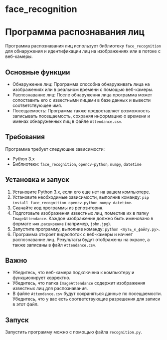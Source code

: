 # face_recognition
# Программа распознавания лиц

Программа распознавания лиц использует библиотеку `face_recognition` для обнаружения и идентификации лиц на изображениях или в потоке с веб-камеры.

## Основные функции

- Обнаружение лиц: Программа способна обнаруживать лица на изображениях или в реальном времени с помощью веб-камеры.
- Распознавание лиц: После обнаружения лица программа может сопоставить его с известными лицами в базе данных и вывести соответствующее имя.
- Посещаемость: Программа также предоставляет возможность записывать посещаемость, сохраняя информацию о времени и именах обнаруженных лиц в файле `Attendance.csv`.

## Требования

Программа требует следующие зависимости:

- Python 3.x
- Библиотеки: `face_recognition`, `opencv-python`, `numpy`, `datetime`

## Установка и запуск

1. Установите Python 3.x, если его еще нет на вашем компьютере.
2. Установите необходимые зависимости, выполнив команду: `pip install face_recognition opencv-python numpy datetime`.
3. Скачайте код программы из репозитория.
4. Подготовьте изображения известных лиц, поместив их в папку `ImageAttendance`. Каждое изображение должно быть именовано в формате `имя.расширение` (например, `john.jpg`).
5. Запустите программу, выполнив команду: `python <путь_к_файлу.py>`.
6. Программа откроет видеопоток с веб-камеры и начнет распознавание лиц. Результаты будут отображены на экране, а также записаны в файл `Attendance.csv`.

## Важно

- Убедитесь, что веб-камера подключена к компьютеру и функционирует корректно.
- Убедитесь, что папка `ImageAttendance` содержит изображения известных лиц для распознавания.
- В файле `Attendance.csv` будут сохраняться данные по посещаемости. Убедитесь, что у вас есть соответствующие разрешения для записи в этот файл.

## Запуск

Запустить программу можно с помощью файла `recognition.py`.
